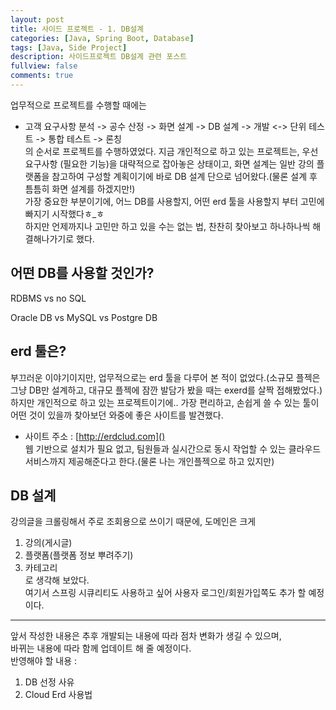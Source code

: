 ```yaml
---
layout: post
title: 사이드 프로젝트 - 1. DB설계
categories: [Java, Spring Boot, Database]
tags: [Java, Side Project]
description: 사이드프로젝트 DB설계 관련 포스트
fullview: false
comments: true
---
```


업무적으로 프로젝트를 수행할 때에는  
* 고객 요구사항 분석 -> 공수 산정 -> 화면 설계 -> DB 설계 -> 개발 <-> 단위 테스트 -> 통합 테스트 -> 론칭  
의 순서로 프로젝트를 수행하였었다.  지금 개인적으로 하고 있는 프로젝트는, 우선 요구사항 (필요한 기능)을 대략적으로 잡아놓은 상태이고, 화면 설계는 일반 강의 플랫폼을 참고하여 구성할 계획이기에 바로 DB 설계 단으로 넘어왔다.(물론 설계 후 틈틈히 화면 설계를 하겠지만!)  
가장 중요한 부분이기에, 어느 DB를 사용할지, 어떤 erd 툴을 사용할지 부터 고민에 빠지기 시작했다ㅎ_ㅎ  
하지만 언제까지나 고민만 하고 있을 수는 없는 법, 찬찬히 찾아보고 하나하나씩 해결해나가기로 했다. 


## 어떤 DB를 사용할 것인가?
RDBMS vs no SQL

Oracle DB vs MySQL vs Postgre DB

## erd 툴은?
부끄러운 이야기이지만, 업무적으로는 erd 툴을 다루어 본 적이 없었다.(소규모 플젝은 그냥 DB만 설계하고, 대규모 플젝에 잠깐 발담가 봤을 때는 exerd를 살짝 접해봤었다.)   
하지만 개인적으로 하고 있는 프로젝트이기에.. 가장 편리하고, 손쉽게 쓸 수 있는 툴이 어떤 것이 있을까 찾아보던 와중에 좋은 사이트를 발견했다.  
* 사이트 주소 : [http://erdclud.com]()  
웹 기반으로 설치가 필요 없고, 팀원들과 실시간으로 동시 작업할 수 있는 클라우드 서비스까지 제공해준다고 한다.(물론 나는 개인플젝으로 하고 있지만)  


## DB 설계
 강의글을 크롤링해서 주로 조회용으로 쓰이기 때문에, 도메인은 크게  
 1) 강의(게시글)  
 2) 플랫폼(플랫폼 정보 뿌려주기)  
 3) 카테고리  
 로 생각해 보았다.  
 여기서 스프링 시큐리티도 사용하고 싶어 사용자 로그인/회원가입쪽도 추가 할 예정이다.





***

앞서 작성한 내용은 추후 개발되는 내용에 따라 점차 변화가 생길 수 있으며,   
바뀌는 내용에 따라 함께 업데이트 해 줄 예정이다.  
반영해야 할 내용 :   
1.  DB 선정 사유  
2. Cloud Erd 사용법